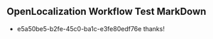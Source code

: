 ## OpenLocalization Workflow Test MarkDown
* e5a50be5-b2fe-45c0-ba1c-e3fe80edf76e thanks!

<!--HONumber=Aug16_HO5-->


